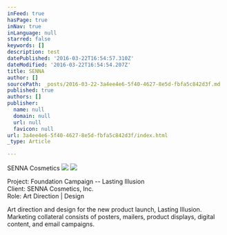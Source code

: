 ```yaml
---
inFeed: true
hasPage: true
inNav: true
inLanguage: null
starred: false
keywords: []
description: test
datePublished: '2016-03-22T16:54:57.310Z'
dateModified: '2016-03-22T16:54:54.207Z'
title: SENNA
author: []
sourcePath: _posts/2016-03-22-3a4ee4e6-5f40-4627-8e5d-fbfa5c842d3f.md
published: true
authors: []
publisher:
  name: null
  domain: null
  url: null
  favicon: null
url: 3a4ee4e6-5f40-4627-8e5d-fbfa5c842d3f/index.html
_type: Article

---
```

SENNA Cosmetics
![](https://the-grid-user-content.s3-us-west-2.amazonaws.com/f1a4bd9b-5f52-41a7-9953-835bce7f3e39.jpg)
![](https://the-grid-user-content.s3-us-west-2.amazonaws.com/3c8c0938-fc7b-44ed-8150-a133ebf86aaa.png)

Project: Foundation Campaign -- Lasting Illusion  
Client: SENNA Cosmetics, Inc.  
Role: Art Direction | Design

Art direction and design for the new product launch, Lasting Illusion. Marketing collateral consists of posters, mailers, product displays, digital content, and email campaigns.